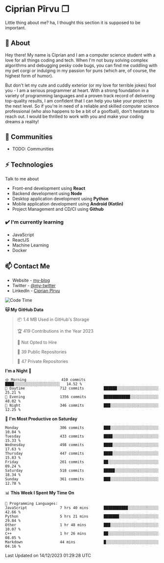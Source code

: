 # Ciprian Pîrvu ❐

Little thing about me? ha, I thought this section it is supposed to be important.

## 🧐 About

Hey there! My name is Ciprian and I am a computer science student with a love for all things coding and tech. When I'm not busy solving complex algorithms and debugging pesky code bugs, you can find me cuddling with my pet corgi or indulging in my passion for puns (which are, of course, the highest form of humor).

But don't let my cute and cuddly exterior (or my love for terrible jokes) fool you - I am a serious programmer at heart. With a strong foundation in a variety of programming languages and a proven track record of delivering top-quality results, I am confident that I can help you take your project to the next level. So if you're in need of a reliable and skilled computer science professional (who also happens to be a bit of a goofball), don't hesitate to reach out. I would be thrilled to work with you and make your coding dreams a reality!

## 👯 Communities

-   TODO: Communities

## ⚡ Technologies

Talk to me about

-   Front-end development using **React**
-   Backend development using **Node**
-   Desktop application development using **Python**
-   Mobile application development using **Android (Kotlin)**
-   Project Management and CD/CI using **Github**

### ✔️ I'm currently learning

-   JavaScript
-   ReactJS
-   Machine Learning
-   Docker

## 📫 Contact Me

-   Website - [my-blog]()
-   Twitter - [@my-twitter]()
-   LinkedIn - [Ciprian Pîrvu](https://www.linkedin.com/in/p%C3%AErvu-ciprian-cristian-4415991b1/)

<!--START_SECTION:waka-->
![Code Time](http://img.shields.io/badge/Code%20Time-1%2C864%20hrs%2014%20mins-blue)

**🐱 My GitHub Data** 

> 📦 1.4 MB Used in GitHub's Storage 
 > 
> 🏆 419 Contributions in the Year 2023
 > 
> 🚫 Not Opted to Hire
 > 
> 📜 39 Public Repositories 
 > 
> 🔑 47 Private Repositories 
 > 
**I'm a Night 🦉** 

```text
🌞 Morning                410 commits         ████░░░░░░░░░░░░░░░░░░░░░   14.52 % 
🌆 Daytime                712 commits         ██████░░░░░░░░░░░░░░░░░░░   25.21 % 
🌃 Evening                1356 commits        ████████████░░░░░░░░░░░░░   48.02 % 
🌙 Night                  346 commits         ███░░░░░░░░░░░░░░░░░░░░░░   12.25 % 
```
📅 **I'm Most Productive on Saturday** 

```text
Monday                   306 commits         ███░░░░░░░░░░░░░░░░░░░░░░   10.84 % 
Tuesday                  433 commits         ████░░░░░░░░░░░░░░░░░░░░░   15.33 % 
Wednesday                498 commits         ████░░░░░░░░░░░░░░░░░░░░░   17.63 % 
Thursday                 447 commits         ████░░░░░░░░░░░░░░░░░░░░░   15.83 % 
Friday                   261 commits         ██░░░░░░░░░░░░░░░░░░░░░░░   09.24 % 
Saturday                 518 commits         █████░░░░░░░░░░░░░░░░░░░░   18.34 % 
Sunday                   361 commits         ███░░░░░░░░░░░░░░░░░░░░░░   12.78 % 
```


📊 **This Week I Spent My Time On** 

```text
💬 Programming Languages: 
JavaScript               7 hrs 40 mins       ███████████░░░░░░░░░░░░░░   42.66 % 
Python                   5 hrs 21 mins       ███████░░░░░░░░░░░░░░░░░░   29.84 % 
Other                    1 hr 48 mins        ███░░░░░░░░░░░░░░░░░░░░░░   10.07 % 
C++                      1 hr 26 mins        ██░░░░░░░░░░░░░░░░░░░░░░░   08.05 % 
Markdown                 44 mins             █░░░░░░░░░░░░░░░░░░░░░░░░   04.16 % 
```


 Last Updated on 14/12/2023 01:29:28 UTC
<!--END_SECTION:waka-->
